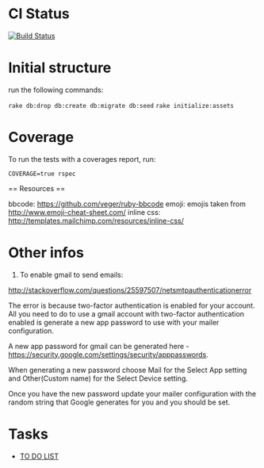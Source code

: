 # CI Status

[![Build Status](https://circleci.com/gh/arturcp/arenah-rails.svg?style=shield&circle-token=:circle-token)]()

# Initial structure

run the following commands:

`rake db:drop db:create db:migrate db:seed`
`rake initialize:assets`

# Coverage

To run the tests with a coverages report, run:

`COVERAGE=true rspec`


== Resources ==

bbcode: https://github.com/veger/ruby-bbcode
emoji: emojis taken from http://www.emoji-cheat-sheet.com/
inline css: http://templates.mailchimp.com/resources/inline-css/


# Other infos

1. To enable gmail to send emails:

http://stackoverflow.com/questions/25597507/netsmtpauthenticationerror

The error is because two-factor authentication is enabled for your account. All you need to do to use a gmail account with two-factor authentication enabled is generate a new app password to use with your mailer configuration.

A new app password for gmail can be generated here - https://security.google.com/settings/security/apppasswords.

When generating a new password choose Mail for the Select App setting and Other(Custom name) for the Select Device setting.

Once you have the new password update your mailer configuration with the random string that Google generates for you and you should be set.

# Tasks
* [TO DO LIST](./docs/todo.md)
